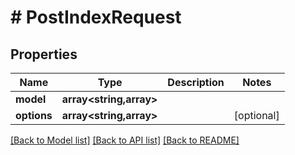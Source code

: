 # # PostIndexRequest

## Properties

Name | Type | Description | Notes
------------ | ------------- | ------------- | -------------
**model** | **array<string,array>** |  |
**options** | **array<string,array>** |  | [optional]

[[Back to Model list]](../../README.md#models) [[Back to API list]](../../README.md#endpoints) [[Back to README]](../../README.md)
